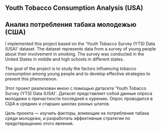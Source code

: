 ## Youth Tobacco Consumption Analysis (USA)

## Анализ потребления табака молодежью (США)

   I implemented this project based on the 'Youth Tobacco Survey (YTS) Data (USA)' dataset. The dataset represents data from a survey of young people about their involvement in smoking. The survey was conducted in the United States in middle and high schools in different states.
   
   The goal of the project is to study the factors influencing tobacco consumption among young people and to develop effective strategies to prevent this phenomenon.

   Этот проект реализован мною с помощью датасета 'Youth Tobacco Survey (YTS) Data (USA)'. Датасет представляет собой данные опроса молодежи о причастности последней к курению. Опрос проводился в США в средних и старших школах разных штатов.
   
   Цель проекта — изучить факторы, влияющие на потребление табака среди молодежи, и разработать эффективные стратегии по предотвращению этого явления.


